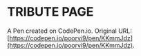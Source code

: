 # TRIBUTE PAGE

A Pen created on CodePen.io. Original URL: [https://codepen.io/poorvi9/pen/KKmmJdz](https://codepen.io/poorvi9/pen/KKmmJdz).


